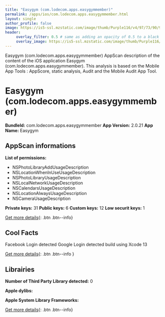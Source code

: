 ```yaml
---
title: "Easygym (com.lodecom.apps.easygymmember)"
permalink: /apps/ios/com.lodecom.apps.easygymmember.html
layout: single
author_profile: false
image: https://is5-ssl.mzstatic.com/image/thumb/Purple116/v4/97/73/90/97739047-9cf7-3b63-b52f-ebea873b52da/AppIcon-0-0-1x_U007emarketing-0-0-0-5-0-0-sRGB-0-0-0-GLES2_U002c0-512MB-85-220-0-0.png/512x512bb.jpg
header: 
     overlay_filter: 0.5 # same as adding an opacity of 0.5 to a black background
     overlay_image: https://is5-ssl.mzstatic.com/image/thumb/Purple116/v4/97/73/90/97739047-9cf7-3b63-b52f-ebea873b52da/AppIcon-0-0-1x_U007emarketing-0-0-0-5-0-0-sRGB-0-0-0-GLES2_U002c0-512MB-85-220-0-0.png/512x512bb.jpg
---
```

Easygym (com.lodecom.apps.easygymmember) AppScan description of the content of the iOS application Easygym (com.lodecom.apps.easygymmember). This analysis is based on the Mobile App Tools : AppScore, static analysis, Audit and the Mobile Audit App Tool.

# Easygym (com.lodecom.apps.easygymmember)

**BundleId:** com.lodecom.apps.easygymmember
**App Version:** 2.0.21
**App Name:** Easygym


## AppScan informations 

**List of permissions:** 
- NSPhotoLibraryAddUsageDescription
- NSLocationWhenInUseUsageDescription
- NSPhotoLibraryUsageDescription
- NSLocalNetworkUsageDescription
- NSCalendarsUsageDescription
- NSLocationAlwaysUsageDescription
- NSCameraUsageDescription
  
  
**Private keys:** 31
**Public keys:** 6
**Custom keys:** 12
**Low securit keys:** 1
  
[Get more details](/pricing.html){: .btn .btn--info}

## Cool Facts

Facebook Login detected
Google Login detected
build using Xcode 13
  
[Get more details](/pricing.html){: .btn .btn--info }

## Librairies 
**Number of Third Party Library detected:** 0


**Apple dylibs:**


**Apple System Library Frameworks:**


  
[Get more details](/pricing.html){: .btn .btn--info}

